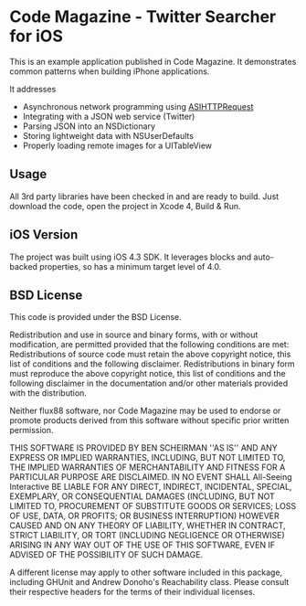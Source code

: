 # Code Magazine - Twitter Searcher for iOS

This is an example application published in Code Magazine. It
demonstrates common patterns when building iPhone applications.

It addresses

- Asynchronous network programming using
  [ASIHTTPRequest](http://github.com/pokeb/asi-http-request)
- Integrating with a JSON web service (Twitter)
- Parsing JSON into an NSDictionary
- Storing lightweight data with NSUserDefaults
- Properly loading remote images for a UITableView

## Usage

All 3rd party libraries have been checked in and are ready to build.  Just download the code, open the project in Xcode 4, Build & Run.

## iOS Version

The project was built using iOS 4.3 SDK.  It leverages blocks and auto-backed properties, so has a minimum target level of 4.0.

## BSD License

This code is provided under the BSD License.

Redistribution and use in source and binary forms, with or without
modification, are permitted provided that the following conditions are met:
Redistributions of source code must retain the above copyright
notice, this list of conditions and the following disclaimer.
Redistributions in binary form must reproduce the above copyright
notice, this list of conditions and the following disclaimer in the
documentation and/or other materials provided with the distribution.

Neither flux88 software, nor Code Magazine 
may be used to endorse or promote products derived from this software without 
specific prior written permission.

THIS SOFTWARE IS PROVIDED BY BEN SCHEIRMAN ''AS IS'' AND ANY
EXPRESS OR IMPLIED WARRANTIES, INCLUDING, BUT NOT LIMITED TO, THE IMPLIED
WARRANTIES OF MERCHANTABILITY AND FITNESS FOR A PARTICULAR PURPOSE ARE
DISCLAIMED. IN NO EVENT SHALL All-Seeing Interactive BE LIABLE FOR ANY
DIRECT, INDIRECT, INCIDENTAL, SPECIAL, EXEMPLARY, OR CONSEQUENTIAL DAMAGES
(INCLUDING, BUT NOT LIMITED TO, PROCUREMENT OF SUBSTITUTE GOODS OR SERVICES;
LOSS OF USE, DATA, OR PROFITS; OR BUSINESS INTERRUPTION) HOWEVER CAUSED AND
ON ANY THEORY OF LIABILITY, WHETHER IN CONTRACT, STRICT LIABILITY, OR TORT
(INCLUDING NEGLIGENCE OR OTHERWISE) ARISING IN ANY WAY OUT OF THE USE OF THIS
SOFTWARE, EVEN IF ADVISED OF THE POSSIBILITY OF SUCH DAMAGE.

A different license may apply to other software included in this package,
including GHUnit and Andrew Donoho's Reachability class. Please consult their
respective headers for the terms of their individual licenses.

